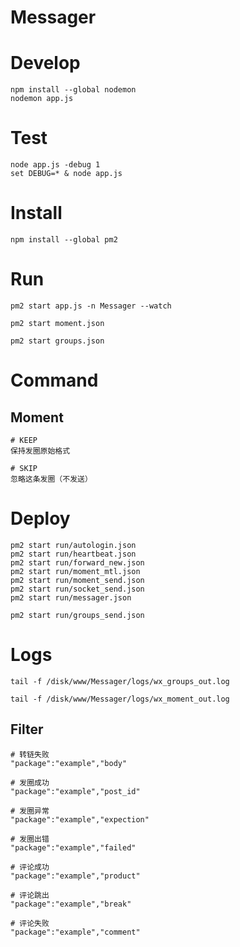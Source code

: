# Messager

# Develop
	npm install --global nodemon
	nodemon app.js

# Test
	node app.js -debug 1
	set DEBUG=* & node app.js
	
# Install
	npm install --global pm2

# Run
	pm2 start app.js -n Messager --watch
	
	pm2 start moment.json
	
	pm2 start groups.json

# Command

## Moment

	# KEEP
	保持发圈原始格式

	# SKIP
	忽略这条发圈（不发送）

# Deploy
	pm2 start run/autologin.json
	pm2 start run/heartbeat.json
	pm2 start run/forward_new.json
	pm2 start run/moment_mtl.json
	pm2 start run/moment_send.json
	pm2 start run/socket_send.json
	pm2 start run/messager.json

	pm2 start run/groups_send.json

	
# Logs
	tail -f /disk/www/Messager/logs/wx_groups_out.log
	
	tail -f /disk/www/Messager/logs/wx_moment_out.log

## Filter

	# 转链失败
	"package":"example","body"

	# 发圈成功
	"package":"example","post_id"

	# 发圈异常
	"package":"example","expection"

	# 发圈出错
	"package":"example","failed"

	# 评论成功
	"package":"example","product"

	# 评论跳出
	"package":"example","break"

	# 评论失败
	"package":"example","comment"